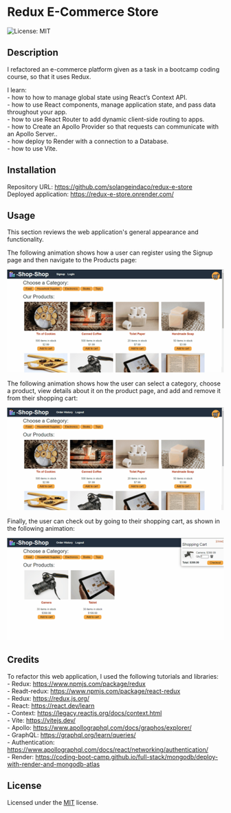 # Redux E-Commerce Store

![License: MIT ](https://img.shields.io/badge/License-MIT-yellow.svg)

## Description

I refactored an e-commerce platform given as a task in a bootcamp coding course, so that it uses Redux.
 
I learn:  
    - how to how to manage global state using React’s Context API.     
    - how to use React components, manage application state, and pass data throughout your app.     
    - how to use React Router to add dynamic client-side routing to apps.  
    - how to Create an Apollo Provider so that requests can communicate with an Apollo Server..    
    - how deploy to Render with a connection to a Database.    
    - how to use Vite.

## Installation

Repository URL: https://github.com/solangeindaco/redux-e-store  
Deployed application: https://redux-e-store.onrender.com/      

## Usage

This section reviews the web application's general appearance and functionality.

The following animation shows how a user can register using the Signup page and then navigate to the Products page:

![A user registers on the Signup page and then navigates to the Products page, which displays images and descriptions of products.](./assets/22-state-homework-demo-01.gif)

The following animation shows how the user can select a category, choose a product, view details about it on the product page, and add and remove it from their shopping cart:

![The user selects a category, chooses a product, views details about it on the product page, and adds it to and removes it from their shopping cart.](./assets/22-state-homework-demo-02.gif)

Finally, the user can check out by going to their shopping cart, as shown in the following animation:

![The user checks out by going to their shopping cart.](./assets/22-state-homework-demo-03.gif)

## Credits

To refactor this web application, I used the following tutorials and libraries:    
        - Redux: https://www.npmjs.com/package/redux  
        - Readt-redux: https://www.npmjs.com/package/react-redux   
        - Redux: https://redux.js.org/     
        - React: https://react.dev/learn  
        - Context: https://legacy.reactjs.org/docs/context.html      
        - Vite: https://vitejs.dev/     
        - Apollo: https://www.apollographql.com/docs/graphos/explorer/                  
        - GraphQL: https://graphql.org/learn/queries/                   
        - Authentication: https://www.apollographql.com/docs/react/networking/authentication/       
        - Render: https://coding-boot-camp.github.io/full-stack/mongodb/deploy-with-render-and-mongodb-atlas         
                                                                           

## License

Licensed under the [MIT](LICENSE) license.

